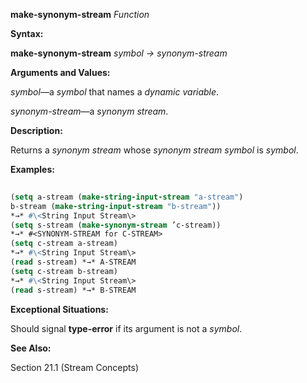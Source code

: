 **make-synonym-stream** *Function* 



**Syntax:** 



**make-synonym-stream** *symbol → synonym-stream* 



**Arguments and Values:** 



*symbol*—a *symbol* that names a *dynamic variable*. 



*synonym-stream*—a *synonym stream*. 



**Description:** 



Returns a *synonym stream* whose *synonym stream symbol* is *symbol*. 



**Examples:**
```lisp
 
(setq a-stream (make-string-input-stream "a-stream") 
b-stream (make-string-input-stream "b-stream")) 
*→* #\<String Input Stream\> 
(setq s-stream (make-synonym-stream ’c-stream)) 
*→* #<SYNONYM-STREAM for C-STREAM> 
(setq c-stream a-stream) 
*→* #\<String Input Stream\> 
(read s-stream) *→* A-STREAM 
(setq c-stream b-stream) 
*→* #\<String Input Stream\> 
(read s-stream) *→* B-STREAM 

```
**Exceptional Situations:** 



Should signal **type-error** if its argument is not a *symbol*. 



**See Also:** 



Section 21.1 (Stream Concepts) 


